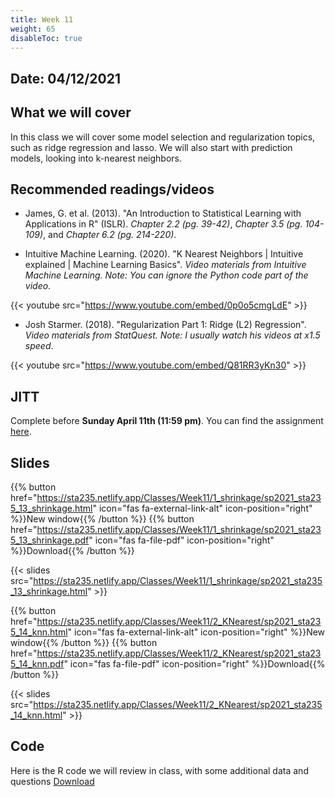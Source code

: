 ```yaml
---
title: Week 11
weight: 65
disableToc: true
---
```


## Date: 04/12/2021

## What we will cover

In this class we will cover some model selection and regularization topics, such as ridge regression and lasso. We will also start with prediction models, looking into k-nearest neighbors.

## Recommended readings/videos

- James, G. et al. (2013). "An Introduction to Statistical Learning with Applications in R" (ISLR). *Chapter 2.2 (pg. 39-42)*, *Chapter 3.5 (pg. 104-109)*, and *Chapter 6.2 (pg. 214-220)*. 

- Intuitive Machine Learning. (2020). "K Nearest Neighbors | Intuitive explained | Machine Learning Basics". *Video materials from Intuitive Machine Learning. Note: You can ignore the Python code part of the video*.

{{< youtube src="https://www.youtube.com/embed/0p0o5cmgLdE" >}}

- Josh Starmer. (2018). "Regularization Part 1: Ridge (L2) Regression". *Video materials from StatQuest. Note: I usually watch his videos at x1.5 speed*.

{{< youtube src="https://www.youtube.com/embed/Q81RR3yKn30" >}}



## JITT 

Complete before **Sunday April 11th (11:59 pm)**. You can find the assignment <a onclick="ga('send', 'event', 'External-Link','click','JITT8','0','Link');" href="https://forms.gle/bBj6oQJTJxh2wCwH7" target="_blank">here</a>.

## Slides

{{% button href="https://sta235.netlify.app/Classes/Week11/1_shrinkage/sp2021_sta235_13_shrinkage.html" icon="fas fa-external-link-alt" icon-position="right" %}}New window{{% /button %}} {{% button href="https://sta235.netlify.app/Classes/Week11/1_shrinkage/sp2021_sta235_13_shrinkage.pdf" icon="fas fa-file-pdf" icon-position="right" %}}Download{{% /button %}} 

{{< slides src="https://sta235.netlify.app/Classes/Week11/1_shrinkage/sp2021_sta235_13_shrinkage.html" >}}

{{% button href="https://sta235.netlify.app/Classes/Week11/2_KNearest/sp2021_sta235_14_knn.html" icon="fas fa-external-link-alt" icon-position="right" %}}New window{{% /button %}} {{% button href="https://sta235.netlify.app/Classes/Week11/2_KNearest/sp2021_sta235_14_knn.pdf" icon="fas fa-file-pdf" icon-position="right" %}}Download{{% /button %}} 

{{< slides src="https://sta235.netlify.app/Classes/Week11/2_KNearest/sp2021_sta235_14_knn.html" >}}

## Code

Here is the R code we will review in class, with some additional data and questions <a onclick="ga('send', 'event', 'External-Link','click','code11','0','Link');" href="https://raw.githubusercontent.com/maibennett/sta235/main/exampleSite/content/Classes/Week11/code/sp2021_sta235_13_shrinkage_knn.R" target="_blank" class="btn btn-default">Download<i class="fas fa-code"></i></a>
